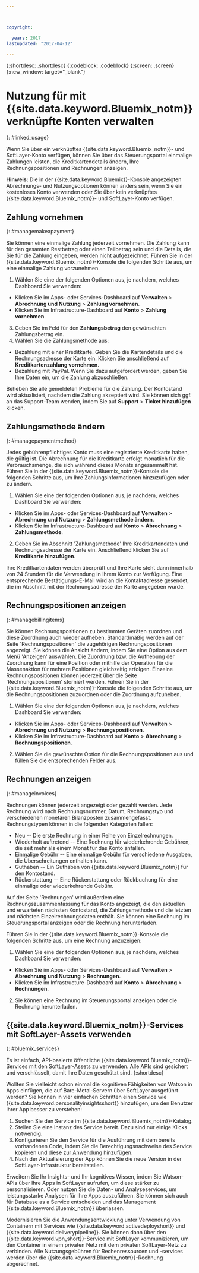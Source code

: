 ```yaml
---



copyright:

  years: 2017
lastupdated: "2017-04-12"

---
```


{:shortdesc: .shortdesc}
{:codeblock: .codeblock}
{:screen: .screen}
{:new_window: target="_blank"}

# Nutzung für mit {{site.data.keyword.Bluemix_notm}} verknüpfte Konten verwalten 
{: #linked_usage}

Wenn Sie über ein verknüpftes {{site.data.keyword.Bluemix_notm}}- und SoftLayer-Konto verfügen, können Sie über das Steuerungsportal einmalige Zahlungen leisten, die Kreditkartendetails ändern, Ihre Rechnungspositionen und Rechnungen anzeigen.

**Hinweis:** Die in der {{site.data.keyword.Bluemix}}-Konsole angezeigten Abrechnungs- und Nutzungsoptionen können anders sein, wenn Sie ein kostenloses Konto verwenden oder Sie über kein verknüpftes {{site.data.keyword.Bluemix_notm}}- und SoftLayer-Konto verfügen.

## Zahlung vornehmen
{: #managemakeapayment}

Sie können eine einmalige Zahlung jederzeit vornehmen. Die Zahlung kann für den gesamten Restbetrag oder einen Teilbetrag sein und die Details, die Sie für die Zahlung eingeben, werden nicht aufgezeichnet. Führen Sie in der {{site.data.keyword.Bluemix_notm}}-Konsole die folgenden Schritte aus, um eine einmalige Zahlung vorzunehmen.

1. Wählen Sie eine der folgenden Optionen aus, je nachdem, welches Dashboard Sie verwenden:   
 * Klicken Sie im Apps- oder Services-Dashboard auf **Verwalten** &gt; **Abrechnung und Nutzung** &gt; **Zahlung vornehmen**.  
 * Klicken Sie im Infrastructure-Dashboard auf **Konto** &gt; **Zahlung vornehmen**.
3. Geben Sie im Feld für den **Zahlungsbetrag** den gewünschten Zahlungsbetrag ein.
4. Wählen Sie die Zahlungsmethode aus:
 * Bezahlung mit einer Kreditkarte. Geben Sie die Kartendetails und die Rechnungsadresse der Karte ein. Klicken Sie anschließend auf **Kreditkartenzahlung vornehmen**. 
 * Bezahlung mit PayPal. Wenn Sie dazu aufgefordert werden, geben Sie Ihre Daten ein, um die Zahlung abzuschließen. 

Beheben Sie alle gemeldeten Probleme für die Zahlung. Der Kontostand wird aktualisiert, nachdem die Zahlung akzeptiert wird. Sie können sich ggf. an das Support-Team wenden, indem Sie auf **Support** &gt; **Ticket hinzufügen** klicken.

## Zahlungsmethode ändern
{: #managepaymentmethod}

Jedes gebührenpflichtiges Konto muss eine registrierte Kreditkarte haben, die gültig ist. Die Abrechnung für die Kreditkarte erfolgt monatlich für die Verbrauchsmenge, die sich während dieses Monats angesammelt hat. Führen Sie in der {{site.data.keyword.Bluemix_notm}}-Konsole die folgenden Schritte aus, um Ihre Zahlungsinformationen hinzuzufügen oder zu ändern. 

1. Wählen Sie eine der folgenden Optionen aus, je nachdem, welches Dashboard Sie verwenden:  
 * Klicken Sie im Apps- oder Services-Dashboard auf **Verwalten** &gt; **Abrechnung und Nutzung** &gt; **Zahlungsmethode ändern**.  
 * Klicken Sie im Infrastructure-Dashboard auf **Konto** &gt; **Abrechnung** &gt; **Zahlungsmethode**.
2. Geben Sie im Abschnitt 'Zahlungsmethode' Ihre Kreditkartendaten und Rechnungsadresse der Karte ein. Anschließend klicken Sie auf **Kreditkarte hinzufügen**. 

Ihre Kreditkartendaten werden überprüft und Ihre Karte steht dann innerhalb von 24 Stunden für die Verwendung in Ihrem Konto zur Verfügung. Eine entsprechende Bestätigungs-E-Mail wird an die Kontaktadresse gesendet, die im Abschnitt mit der Rechnungsadresse der Karte angegeben wurde.

## Rechnungspositionen anzeigen
{: #managebillingitems}

Sie können Rechnungspositionen zu bestimmten Geräten zuordnen und diese Zuordnung auch wieder aufheben. Standardmäßig werden auf der Seite 'Rechnungspositionen' die zugehörigen Rechnungspositionen angezeigt. Sie können die Ansicht ändern, indem Sie eine Option aus dem Menü 'Anzeigen' auswählen. Die Zuordnung bzw. die Aufhebung der Zuordnung kann für eine Position oder mithilfe der Operation für die Massenaktion für mehrere Positionen gleichzeitig erfolgen. Einzelne Rechnungspositionen können jederzeit über die Seite 'Rechnungspositionen' storniert werden. Führen Sie in der {{site.data.keyword.Bluemix_notm}}-Konsole die folgenden Schritte aus, um die Rechnungspositionen zuzuordnen oder die Zuordnung aufzuheben.

1. Wählen Sie eine der folgenden Optionen aus, je nachdem, welches Dashboard Sie verwenden:   
 * Klicken Sie im Apps- oder Services-Dashboard auf **Verwalten** &gt; **Abrechnung und Nutzung** &gt; **Rechnungspositionen**.  
 * Klicken Sie im Infrastructure-Dashboard auf **Konto** &gt; **Abrechnung** &gt; **Rechnungspositionen**.
2. Wählen Sie die gewünschte Option für die Rechnungspositionen aus und füllen Sie die entsprechenden Felder aus. 

## Rechnungen anzeigen
{: #manageinvoices}

Rechnungen können jederzeit angezeigt oder gezahlt werden. Jede Rechnung wird nach Rechnungsnummer, Datum, Rechnungstyp und verschiedenen monetären Bilanzposten zusammengefasst. Rechnungstypen können in die folgenden Kategorien fallen:

 *  Neu -- Die erste Rechnung in einer Reihe von Einzelrechnungen.
 *  Wiederholt auftretend -- Eine Rechnung für wiederkehrende Gebühren, die seit mehr als einem Monat für das Konto anfallen.
 *  Einmalige Gebühr -- Eine einmalige Gebühr für verschiedene Ausgaben, die Überschreitungen enthalten kann.
 *  Guthaben -- Ein Guthaben von {{site.data.keyword.Bluemix_notm}} für den Kontostand.
 *  Rückerstattung -- Eine Rückerstattung oder Rückbuchung für eine einmalige oder wiederkehrende Gebühr.

Auf der Seite 'Rechnungen' wird außerdem eine Rechnungszusammenfassung für das Konto angezeigt, die den aktuellen und erwarteten nächsten Kontostand, die Zahlungsmethode und die letzten und nächsten Einzelrechnungsdaten enthält. Sie können eine Rechnung im Steuerungsportal anzeigen oder die Rechnung herunterladen. 

Führen Sie in der {{site.data.keyword.Bluemix_notm}}-Konsole die folgenden Schritte aus, um eine Rechnung anzuzeigen:

1. Wählen Sie eine der folgenden Optionen aus, je nachdem, welches Dashboard Sie verwenden:  
 * Klicken Sie im Apps- oder Services-Dashboard auf **Verwalten** &gt; **Abrechnung und Nutzung** &gt; **Rechnungen**.  
 * Klicken Sie im Infrastructure-Dashboard auf **Konto** &gt; **Abrechnung** &gt; **Rechnungen**.
2. Sie können eine Rechnung im Steuerungsportal anzeigen oder die Rechnung herunterladen. 

## {{site.data.keyword.Bluemix_notm}}-Services mit SoftLayer-Assets verwenden
{: #bluemix_services}

Es ist einfach, API-basierte öffentliche {{site.data.keyword.Bluemix_notm}}-Services mit den SoftLayer-Assets zu verwenden. Alle APIs sind gesichert und verschlüsselt, damit Ihre Daten geschützt sind.
{:shortdesc}

Wollten Sie vielleicht schon einmal die kognitiven Fähigkeiten von Watson in Apps einfügen, die auf Bare-Metal-Servern über SoftLayer ausgeführt werden? Sie können in vier einfachen Schritten einen Service wie {{site.data.keyword.personalityinsightsshort}} hinzufügen, um den Benutzer Ihrer App besser zu verstehen:

1. Suchen Sie den Service im {{site.data.keyword.Bluemix_notm}}-Katalog.
2. Stellen Sie eine Instanz des Service bereit. Dazu sind nur einige Klicks notwendig.
3. Konfigurieren Sie den Service für die Ausführung mit dem bereits vorhandenen Code, indem Sie die Berechtigungsnachweise des Service kopieren und diese zur Anwendung hinzufügen.
4. Nach der Aktualisierung der App können Sie die neue Version in der SoftLayer-Infrastruktur bereitstellen.

Erweitern Sie Ihr Insights- und Ihr kognitives Wissen, indem Sie Watson-APIs über Ihre Apps in SoftLayer aufrufen, um diese stärker zu personalisieren. Oder nutzen Sie die Daten- und Analyseservices, um leistungsstarke Analysen für Ihre Apps auszuführen. Sie können sich auch für Database as a Service entscheiden und das Management {{site.data.keyword.Bluemix_notm}} überlassen.

Modernisieren Sie die Anwendungsentwicklung unter Verwendung von Containern mit Services wie {{site.data.keyword.activedeployshort}} und {{site.data.keyword.deliverypipeline}}. Sie können dann über den {{site.data.keyword.vpn_short}}-Service mit SoftLayer kommunizieren, um den Container in einem privaten Netz mit dem privaten SoftLayer-Netz zu verbinden. Alle Nutzungsgebühren für Rechenressourcen und -services werden über die {{site.data.keyword.Bluemix_notm}}-Rechnung abgerechnet.
